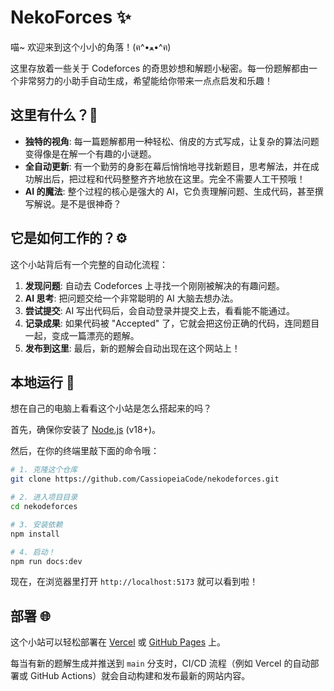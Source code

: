 # NekoForces ✨

喵~ 欢迎来到这个小小的角落！(ฅ^•ﻌ•^ฅ)

这里存放着一些关于 Codeforces 的奇思妙想和解题小秘密。每一份题解都由一个非常努力的小助手自动生成，希望能给你带来一点点启发和乐趣！

## 这里有什么？🐾

*   **独特的视角**: 每一篇题解都用一种轻松、俏皮的方式写成，让复杂的算法问题变得像是在解一个有趣的小谜题。
*   **全自动更新**: 有一个勤劳的身影在幕后悄悄地寻找新题目，思考解法，并在成功解出后，把过程和代码整整齐齐地放在这里。完全不需要人工干预哦！
*   **AI 的魔法**: 整个过程的核心是强大的 AI，它负责理解问题、生成代码，甚至撰写解说。是不是很神奇？

## 它是如何工作的？⚙️

这个小站背后有一个完整的自动化流程：

1.  **发现问题**: 自动去 Codeforces 上寻找一个刚刚被解决的有趣问题。
2.  **AI 思考**: 把问题交给一个非常聪明的 AI 大脑去想办法。
3.  **尝试提交**: AI 写出代码后，会自动登录并提交上去，看看能不能通过。
4.  **记录成果**: 如果代码被 "Accepted" 了，它就会把这份正确的代码，连同题目一起，变成一篇漂亮的题解。
5.  **发布到这里**: 最后，新的题解会自动出现在这个网站上！

## 本地运行 🚀

想在自己的电脑上看看这个小站是怎么搭起来的吗？

首先，确保你安装了 [Node.js](https://nodejs.org/) (v18+)。

然后，在你的终端里敲下面的命令哦：

```bash
# 1. 克隆这个仓库
git clone https://github.com/CassiopeiaCode/nekodeforces.git

# 2. 进入项目目录
cd nekodeforces

# 3. 安装依赖
npm install

# 4. 启动！
npm run docs:dev
```

现在，在浏览器里打开 `http://localhost:5173` 就可以看到啦！

## 部署 🌐

这个小站可以轻松部署在 [Vercel](https://vercel.com/) 或 [GitHub Pages](https://pages.github.com/) 上。

每当有新的题解生成并推送到 `main` 分支时，CI/CD 流程（例如 Vercel 的自动部署或 GitHub Actions）就会自动构建和发布最新的网站内容。